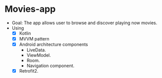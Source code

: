 # Movies-app
  - Goal: The app allows user to browse and discover playing now movies. 
  - Using 
    - [x] Kotlin
    - [x] MVVM pattern
    - [x] Android architecture components
      - LiveData.
      - ViewModel.
      - Room.
      - Navigation component.
     - [x] Retrofit2.
